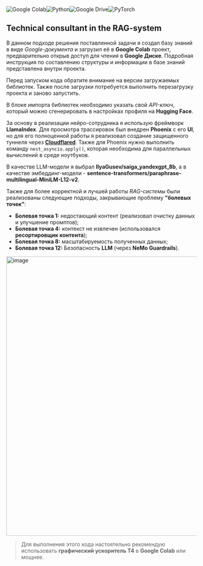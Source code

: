 ![Google Colab](https://img.shields.io/badge/Google%20Colab-%23F9A825.svg?style=for-the-badge&logo=googlecolab&logoColor=white)![Python](https://img.shields.io/badge/python-3670A0?style=for-the-badge&logo=python&logoColor=ffdd54)![Google Drive](https://img.shields.io/badge/Google%20Drive-4285F4?style=for-the-badge&logo=googledrive&logoColor=white)![PyTorch](https://img.shields.io/badge/PyTorch-%23EE4C2C.svg?style=for-the-badge&logo=PyTorch&logoColor=white)

## Technical consultant in the RAG-system

В данном подходе решения поставленной задачи я создал базу знаний в виде *Google-документа* и загрузил её в **Google Colab** проект, предварительно открыв доступ для чтения в **Google Диске**. Подробная инструкция по составлению структуры и информации в базе знаний представлена внутри проекта.

Перед запуском кода обратите внимание на версии загружаемых библиотек. Также после загрузки потребуется выполнить перезагрузку проекта и заново запустить.

В блоке импорта библиотек необходимо указать свой *API-ключ*, который можно сгенерировать в настройках профиля на **Hugging Face**.

За основу в реализации нейро-сотрудника я использую фреймворк **LlamaIndex**. Для просмотра трассировок был внедрен **Phoenix** с его **UI**, но для его полноценной работы я реализовал создание защищенного туннеля через **[Cloudflared](https://github.com/cloudflare/cloudflared/releases/latest/download/cloudflared-linux-amd64)**. Также для Phoenix нужно выполнить команду `nest_asyncio.apply()`, которая необходима для параллельных вычислений в среде ноутбуков.

В качестве LLM-модели я выбрал **IlyaGusev/saiga_yandexgpt_8b**, а в качестве эмбеддинг-модели - **sentence-transformers/paraphrase-multilingual-MiniLM-L12-v2**.

Также для более корректной и лучшей работы *RAG-системы* были реализованы следующие подходы, закрывающие проблему  **"болевых точек"**:

-   **Болевая точка 1:**  недостающий контент (реализовал очистку данных и улучшение промптов);
-   **Болевая точка 4:**  контекст не извлечен (использовался  **ресортировщик контента**);
-   **Болевая точка 8:**  масштабируемость полученных данных;
-   **Болевая точка 12:**  Безопасность  **LLM**  (через  **NeMo Guardrails**).

<img width="1301" height="740" alt="image" src="https://github.com/user-attachments/assets/288ab2a9-05a1-4814-ac2e-4d7ae7074863" />

> Для выполнения этого кода настоятельно рекомендую использовать
> **графический ускоритель T4** в **Google Colab** или мощнее.
